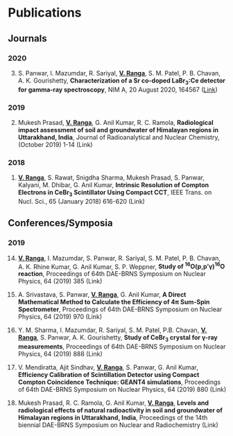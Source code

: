 # Publications
## Journals
### 2020
3. S. Panwar, I. Mazumdar, R. Sariyal, **<ins>V. Ranga</ins>**, S. M. Patel, P. B. Chavan, A. K. Gourishetty, **Characterization of a Sr co-doped LaBr<sub>3</sub>:Ce detector for gamma-ray spectroscopy**, NIM A, 20 August 2020, 164567 ([Link](https://doi.org/10.1016/j.nima.2020.164567))

### 2019
2. Mukesh Prasad, **<ins>V. Ranga</ins>**, G. Anil Kumar, R. C. Ramola, **Radiological impact assessment of soil and groundwater of Himalayan regions in Uttarakhand, India**, Journal of Radioanalytical and Nuclear Chemistry, (October 2019) 1-14 (Link) 

### 2018
1. **<ins>V. Ranga</ins>**, S. Rawat, Snigdha Sharma, Mukesh Prasad, S. Panwar, Kalyani, M. Dhibar, G. Anil Kumar, **Intrinsic Resolution of Compton Electrons in CeBr<sub>3</sub> Scintillator Using Compact CCT**, IEEE Trans. on Nucl. Sci., 65 (January 2018) 616-620 (Link) 

## Conferences/Symposia
### 2019
14. **<ins>V. Ranga</ins>**, I. Mazumdar, S. Panwar, R. Sariyal, S. M. Patel, P. B. Chavan, A. K. Rhine Kumar, G. Anil Kumar, S. P. Weppner, **Study of <sup>16</sup>O(p,p&prime;&gamma;)<sup>16</sup>O  reaction**, Proceedings of 64th DAE-BRNS Symposium on Nuclear Physics, 64 (2019) 385 (Link)

13. A. Srivastava, S. Panwar, **<ins>V. Ranga</ins>**, G. Anil Kumar, **A Direct Mathematical Method to Calculate the Efficiency of 4π Sum-Spin Spectrometer**, Proceedings of 64th DAE-BRNS Symposium on Nuclear Physics, 64 (2019) 970 (Link)

12. Y. M. Sharma, I. Mazumdar, R. Sariyal, S. M. Patel, P.B. Chavan, **<ins>V. Ranga</ins>**, S. Panwar, A. K. Gourishetty, **Study of CeBr<sub>3</sub>  crystal for γ-ray measurements**, Proceedings of 64th DAE-BRNS Symposium on Nuclear Physics, 64 (2019) 888 (Link)   

11. V. Mendiratta, Ajit Sindhav, **<ins>V. Ranga</ins>**, S. Panwar, G. Anil Kumar, **Efficiency Calibration of Scintillation Detector using Compact Compton Coincidence Technique: GEANT4 simulations**, Proceedings of 64th DAE-BRNS Symposium on Nuclear Physics, 64 (2019) 880 (Link)  

10. Mukesh Prasad, R. C. Ramola, G. Anil Kumar, **<ins>V. Ranga</ins>**, **Levels and radiological effects of natural radioactivity in soil and groundwater of Himalayan regions in Uttarakhand, India**, Proceedings of the 14th biennial DAE-BRNS Symposium on Nuclear and Radiochemistry (Link) 
